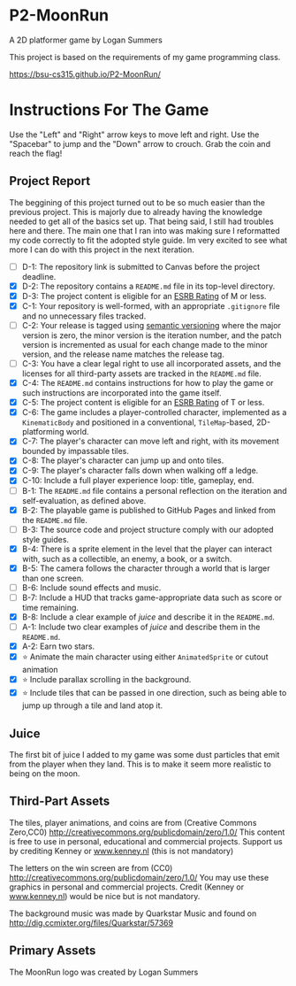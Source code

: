 # P2-MoonRun
A 2D platformer game by Logan Summers

This project is based on the requirements of my game programming class.

https://bsu-cs315.github.io/P2-MoonRun/

# Instructions For The Game
Use the "Left" and "Right" arrow keys to move left and right. Use the "Spacebar" to jump and the "Down" arrow to crouch. Grab the coin and reach the flag!

## Project Report
The beggining of this project turned out to be so much easier than the previous project. This is majorly due to already having the knowledge needed to get all of the basics set up. That being said, I still had troubles here and there. The main one that I ran into was making sure I reformatted my code correctly to fit the adopted style guide. Im very excited to see what more I can do with this project in the next iteration.

- [ ] D-1: The repository link is submitted to Canvas before the project deadline.
- [X] D-2: The repository contains a <code>README.md</code> file in its top-level directory.
- [X] D-3: The project content is eligible for an <a href="https://www.esrb.org/ratings-guide/">ESRB Rating</a> of M or less.
- [X] C-1: Your repository is well-formed, with an appropriate <code>.gitignore</code> file and no unnecessary files tracked.
- [ ] C-2: Your release is tagged using <a href="https://semver.org/">semantic versioning</a> where the major version is zero, the minor version is the iteration number, and the patch version is incremented as usual for each change made to the minor version, and the release name matches the release tag.
- [ ] C-3: You have a clear legal right to use all incorporated assets, and the licenses for all third-party assets are tracked in the <code>README.md</code> file.
- [X] C-4: The <code>README.md</code> contains instructions for how to play the game or such instructions are incorporated into the game itself.
- [X] C-5: The project content is eligible for an <a href="https://www.esrb.org/ratings-guide/">ESRB Rating</a> of T or less.
- [X] C-6: The game includes a player-controlled character, implemented as a <code>KinematicBody</code> and positioned in a conventional, <code>TileMap</code>-based, 2D-platforming world.
- [X] C-7: The player's character can move left and right, with its movement bounded by impassable tiles.
- [X] C-8: The player's character can jump up and onto tiles.
- [X] C-9: The player's character falls down when walking off a ledge.
- [X] C-10: Include a full player experience loop: title, gameplay, end.
- [ ] B-1: The <code>README.md</code> file contains a personal reflection on the iteration and self-evaluation, as defined above.
- [X] B-2: The playable game is published to GitHub Pages and linked from the <code>README.md</code> file.
- [ ] B-3: The source code and project structure comply with our adopted style guides.
- [X] B-4: There is a sprite element in the level that the player can interact with, such as a collectible, an enemy, a book, or a switch.
- [X] B-5: The camera follows the character through a world that is larger than one screen.
- [ ] B-6: Include sound effects and music.
- [ ] B-7: Include a HUD that tracks game-appropriate data such as score or time remaining.
- [X] B-8: Include a clear example of <em>juice</em> and describe it in the <code>README.md</code>.
- [ ] A-1: Include two clear examples of <em>juice</em> and describe them in the <code>README.md</code>.
- [X] A-2: Earn two stars.
- [X] ⭐ Animate the main character using either <code>AnimatedSprite</code> or cutout animation
- [X] ⭐ Include parallax scrolling in the background.
- [X] ⭐ Include tiles that can be passed in one direction, such as being able to jump up through a tile and land atop it.

## Juice
The first bit of juice I added to my game was some dust particles that emit from the player when they land. This is to make it seem more realistic to being on the moon. 

## Third-Part Assets
The tiles, player animations, and coins are from (Creative Commons Zero,CC0) http://creativecommons.org/publicdomain/zero/1.0/ This content is free to use in personal, educational and commercial projects. Support us by crediting Kenney or www.kenney.nl (this is not mandatory)

The letters on the win screen are from (CC0) http://creativecommons.org/publicdomain/zero/1.0/ You may use these graphics in personal and commercial projects. Credit (Kenney or www.kenney.nl) would be nice but is not mandatory.

The background music was made by Quarkstar Music and found on http://dig.ccmixter.org/files/Quarkstar/57369

## Primary Assets
The MoonRun logo was created by Logan Summers